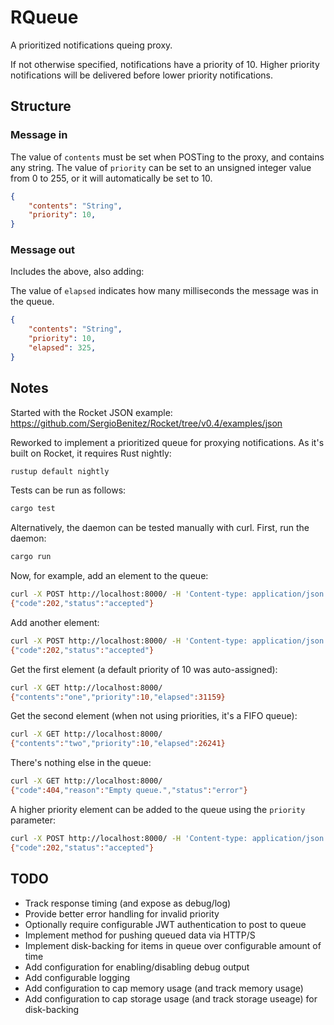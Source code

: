 # RQueue

A prioritized notifications queing proxy.

If not otherwise specified, notifications have a priority of 10. Higher priority notifications will be delivered before lower priority notifications.

## Structure

### Message in

The value of `contents` must be set when POSTing to the proxy, and contains any string.
The value of `priority` can be set to an unsigned integer value from 0 to 255, or it will automatically be set to 10.

```json
{
    "contents": "String",
    "priority": 10,
}
```

### Message out

Includes the above, also adding:

The value of `elapsed` indicates how many milliseconds the message was in the queue.

```json
{
    "contents": "String",
    "priority": 10,
    "elapsed": 325,
}
```

## Notes

Started with the Rocket JSON example:
<https://github.com/SergioBenitez/Rocket/tree/v0.4/examples/json>

Reworked to implement a prioritized queue for proxying notifications. As it's built on Rocket,
it requires Rust nightly:

```bash
rustup default nightly
```

Tests can be run as follows:

```bash
cargo test
```

Alternatively, the daemon can be tested manually with curl. First, run the daemon:

```bash
cargo run
```

Now, for example, add an element to the queue:

```bash
curl -X POST http://localhost:8000/ -H 'Content-type: application/json' --data '{"contents": "one"}'
{"code":202,"status":"accepted"}
```

Add another element:

```bash
curl -X POST http://localhost:8000/ -H 'Content-type: application/json' --data '{"contents": "two"}'
{"code":202,"status":"accepted"}
```

Get the first element (a default priority of 10 was auto-assigned):

```bash
curl -X GET http://localhost:8000/
{"contents":"one","priority":10,"elapsed":31159}
```

Get the second element (when not using priorities, it's a FIFO queue):

```bash
curl -X GET http://localhost:8000/
{"contents":"two","priority":10,"elapsed":26241}
```

There's nothing else in the queue:

```bash
curl -X GET http://localhost:8000/
{"code":404,"reason":"Empty queue.","status":"error"}
```

A higher priority element can be added to the queue using the `priority` parameter:

```bash
curl -X POST http://localhost:8000/ -H 'Content-type: application/json' --data '{"contents": "three", "priority": 50}'
{"code":202,"status":"accepted"}
```

## TODO

* Track response timing (and expose as debug/log)
* Provide better error handling for invalid priority
* Optionally require configurable JWT authentication to post to queue
* Implement method for pushing queued data via HTTP/S
* Implement disk-backing for items in queue over configurable amount of time
* Add configuration for enabling/disabling debug output
* Add configurable logging
* Add configuration to cap memory usage (and track memory usage)
* Add configuration to cap storage usage (and track storage useage) for disk-backing
